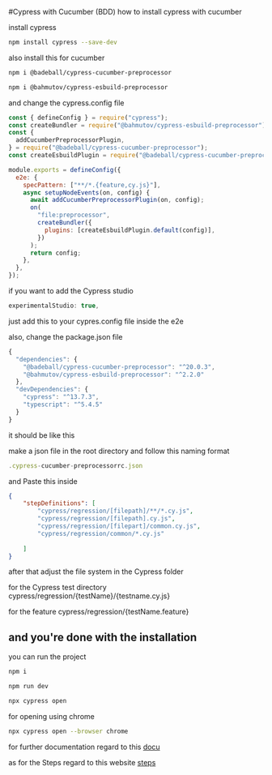 #Cypress with Cucumber (BDD)
how to install cypress with cucumber

install cypress

```bash
npm install cypress --save-dev
```

also install this for cucumber

```bash
npm i @badeball/cypress-cucumber-preprocessor
```

```bash
npm i @bahmutov/cypress-esbuild-preprocessor
```

and change the cypress.config file

```javascript
const { defineConfig } = require("cypress");
const createBundler = require("@bahmutov/cypress-esbuild-preprocessor");
const {
  addCucumberPreprocessorPlugin,
} = require("@badeball/cypress-cucumber-preprocessor");
const createEsbuildPlugin = require("@badeball/cypress-cucumber-preprocessor/esbuild");

module.exports = defineConfig({
  e2e: {
    specPattern: ["**/*.{feature,cy.js}"],
    async setupNodeEvents(on, config) {
      await addCucumberPreprocessorPlugin(on, config);
      on(
        "file:preprocessor",
        createBundler({
          plugins: [createEsbuildPlugin.default(config)],
        })
      );
      return config;
    },
  },
});
```

if you want to add the Cypress studio

```javascript
experimentalStudio: true,
```

just add this to your cypres.config file inside the e2e

also, change the package.json file

```javascript
{
  "dependencies": {
    "@badeball/cypress-cucumber-preprocessor": "^20.0.3",
    "@bahmutov/cypress-esbuild-preprocessor": "^2.2.0"
  },
  "devDependencies": {
    "cypress": "^13.7.3",
    "typescript": "^5.4.5"
  }
}
```

it should be like this

make a json file in the root directory and follow this naming format 

```javascript
.cypress-cucumber-preprocessorrc.json
```
and Paste this inside

```json
{
    "stepDefinitions": [
        "cypress/regression/[filepath]/**/*.cy.js",
        "cypress/regression/[filepath].cy.js",
        "cypress/regression/[filepart]/common.cy.js",
        "cypress/regression/common/*.cy.js"
        
    ]
}
```
after that adjust the file system in the Cypress folder

for the Cypress test directory
cypress/regression/{testName}/{testname.cy.js}

for the feature 
cypress/regression/{testName.feature}

## and you're done with the installation

you can run the project

```bash
npm i
```
```bash
npm run dev
```
```bash
npx cypress open
```
for opening using chrome

```bash
npx cypress open --browser chrome
```

for further documentation regard to this [docu](https://www.npmjs.com/package/@badeball/cypress-cucumber-preprocessor?activeTab=readme)

as for the Steps regard to this website [steps](https://filiphric.com/cucumber-in-cypress-a-step-by-step-guide)
